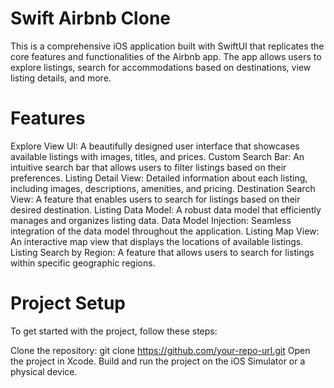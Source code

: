 # Swift Airbnb Clone

This is a comprehensive iOS application built with SwiftUI that replicates the core features and functionalities of the Airbnb app. The app allows users to explore listings, search for accommodations based on destinations, view listing details, and more.

# Features

Explore View UI: A beautifully designed user interface that showcases available listings with images, titles, and prices.
Custom Search Bar: An intuitive search bar that allows users to filter listings based on their preferences.
Listing Detail View: Detailed information about each listing, including images, descriptions, amenities, and pricing.
Destination Search View: A feature that enables users to search for listings based on their desired destination.
Listing Data Model: A robust data model that efficiently manages and organizes listing data.
Data Model Injection: Seamless integration of the data model throughout the application.
Listing Map View: An interactive map view that displays the locations of available listings.
Listing Search by Region: A feature that allows users to search for listings within specific geographic regions.

# Project Setup
To get started with the project, follow these steps:

Clone the repository: git clone https://github.com/your-repo-url.git
Open the project in Xcode.
Build and run the project on the iOS Simulator or a physical device.
